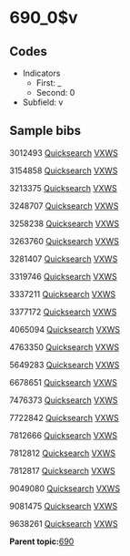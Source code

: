 # 690\_0$v

## Codes

-   Indicators
    -   First: \_
    -   Second: 0
-   Subfield: v

## Sample bibs

3012493 [Quicksearch](https://search.library.yale.edu/catalog/3012493) [VXWS](http://prodorbis.library.yale.edu:7014/vxws/GetHoldingsService?bibId=3012493)

3154858 [Quicksearch](https://search.library.yale.edu/catalog/3154858) [VXWS](http://prodorbis.library.yale.edu:7014/vxws/GetHoldingsService?bibId=3154858)

3213375 [Quicksearch](https://search.library.yale.edu/catalog/3213375) [VXWS](http://prodorbis.library.yale.edu:7014/vxws/GetHoldingsService?bibId=3213375)

3248707 [Quicksearch](https://search.library.yale.edu/catalog/3248707) [VXWS](http://prodorbis.library.yale.edu:7014/vxws/GetHoldingsService?bibId=3248707)

3258238 [Quicksearch](https://search.library.yale.edu/catalog/3258238) [VXWS](http://prodorbis.library.yale.edu:7014/vxws/GetHoldingsService?bibId=3258238)

3263760 [Quicksearch](https://search.library.yale.edu/catalog/3263760) [VXWS](http://prodorbis.library.yale.edu:7014/vxws/GetHoldingsService?bibId=3263760)

3281407 [Quicksearch](https://search.library.yale.edu/catalog/3281407) [VXWS](http://prodorbis.library.yale.edu:7014/vxws/GetHoldingsService?bibId=3281407)

3319746 [Quicksearch](https://search.library.yale.edu/catalog/3319746) [VXWS](http://prodorbis.library.yale.edu:7014/vxws/GetHoldingsService?bibId=3319746)

3337211 [Quicksearch](https://search.library.yale.edu/catalog/3337211) [VXWS](http://prodorbis.library.yale.edu:7014/vxws/GetHoldingsService?bibId=3337211)

3377172 [Quicksearch](https://search.library.yale.edu/catalog/3377172) [VXWS](http://prodorbis.library.yale.edu:7014/vxws/GetHoldingsService?bibId=3377172)

4065094 [Quicksearch](https://search.library.yale.edu/catalog/4065094) [VXWS](http://prodorbis.library.yale.edu:7014/vxws/GetHoldingsService?bibId=4065094)

4763350 [Quicksearch](https://search.library.yale.edu/catalog/4763350) [VXWS](http://prodorbis.library.yale.edu:7014/vxws/GetHoldingsService?bibId=4763350)

5649283 [Quicksearch](https://search.library.yale.edu/catalog/5649283) [VXWS](http://prodorbis.library.yale.edu:7014/vxws/GetHoldingsService?bibId=5649283)

6678651 [Quicksearch](https://search.library.yale.edu/catalog/6678651) [VXWS](http://prodorbis.library.yale.edu:7014/vxws/GetHoldingsService?bibId=6678651)

7476373 [Quicksearch](https://search.library.yale.edu/catalog/7476373) [VXWS](http://prodorbis.library.yale.edu:7014/vxws/GetHoldingsService?bibId=7476373)

7722842 [Quicksearch](https://search.library.yale.edu/catalog/7722842) [VXWS](http://prodorbis.library.yale.edu:7014/vxws/GetHoldingsService?bibId=7722842)

7812666 [Quicksearch](https://search.library.yale.edu/catalog/7812666) [VXWS](http://prodorbis.library.yale.edu:7014/vxws/GetHoldingsService?bibId=7812666)

7812812 [Quicksearch](https://search.library.yale.edu/catalog/7812812) [VXWS](http://prodorbis.library.yale.edu:7014/vxws/GetHoldingsService?bibId=7812812)

7812817 [Quicksearch](https://search.library.yale.edu/catalog/7812817) [VXWS](http://prodorbis.library.yale.edu:7014/vxws/GetHoldingsService?bibId=7812817)

9049080 [Quicksearch](https://search.library.yale.edu/catalog/9049080) [VXWS](http://prodorbis.library.yale.edu:7014/vxws/GetHoldingsService?bibId=9049080)

9081475 [Quicksearch](https://search.library.yale.edu/catalog/9081475) [VXWS](http://prodorbis.library.yale.edu:7014/vxws/GetHoldingsService?bibId=9081475)

9638261 [Quicksearch](https://search.library.yale.edu/catalog/9638261) [VXWS](http://prodorbis.library.yale.edu:7014/vxws/GetHoldingsService?bibId=9638261)

**Parent topic:**[690](../../tags/690/690.md)

